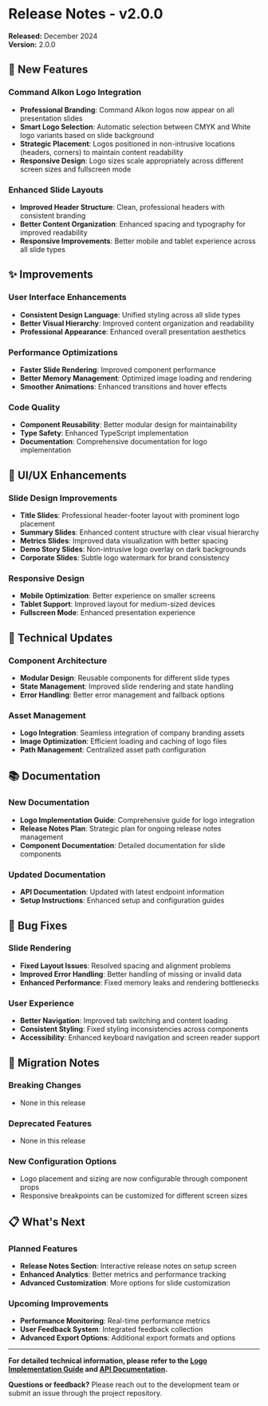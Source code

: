 # Release Notes - v2.0.0

**Released:** December 2024  
**Version:** 2.0.0

## 🚀 New Features

### Command Alkon Logo Integration
- **Professional Branding**: Command Alkon logos now appear on all presentation slides
- **Smart Logo Selection**: Automatic selection between CMYK and White logo variants based on slide background
- **Strategic Placement**: Logos positioned in non-intrusive locations (headers, corners) to maintain content readability
- **Responsive Design**: Logo sizes scale appropriately across different screen sizes and fullscreen mode

### Enhanced Slide Layouts
- **Improved Header Structure**: Clean, professional headers with consistent branding
- **Better Content Organization**: Enhanced spacing and typography for improved readability
- **Responsive Improvements**: Better mobile and tablet experience across all slide types

## ✨ Improvements

### User Interface Enhancements
- **Consistent Design Language**: Unified styling across all slide types
- **Better Visual Hierarchy**: Improved content organization and readability
- **Professional Appearance**: Enhanced overall presentation aesthetics

### Performance Optimizations
- **Faster Slide Rendering**: Improved component performance
- **Better Memory Management**: Optimized image loading and rendering
- **Smoother Animations**: Enhanced transitions and hover effects

### Code Quality
- **Component Reusability**: Better modular design for maintainability
- **Type Safety**: Enhanced TypeScript implementation
- **Documentation**: Comprehensive documentation for logo implementation

## 🎨 UI/UX Enhancements

### Slide Design Improvements
- **Title Slides**: Professional header-footer layout with prominent logo placement
- **Summary Slides**: Enhanced content structure with clear visual hierarchy
- **Metrics Slides**: Improved data visualization with better spacing
- **Demo Story Slides**: Non-intrusive logo overlay on dark backgrounds
- **Corporate Slides**: Subtle logo watermark for brand consistency

### Responsive Design
- **Mobile Optimization**: Better experience on smaller screens
- **Tablet Support**: Improved layout for medium-sized devices
- **Fullscreen Mode**: Enhanced presentation experience

## 🔧 Technical Updates

### Component Architecture
- **Modular Design**: Reusable components for different slide types
- **State Management**: Improved slide rendering and state handling
- **Error Handling**: Better error management and fallback options

### Asset Management
- **Logo Integration**: Seamless integration of company branding assets
- **Image Optimization**: Efficient loading and caching of logo files
- **Path Management**: Centralized asset path configuration

## 📚 Documentation

### New Documentation
- **Logo Implementation Guide**: Comprehensive guide for logo integration
- **Release Notes Plan**: Strategic plan for ongoing release notes management
- **Component Documentation**: Detailed documentation for slide components

### Updated Documentation
- **API Documentation**: Updated with latest endpoint information
- **Setup Instructions**: Enhanced setup and configuration guides

## 🐛 Bug Fixes

### Slide Rendering
- **Fixed Layout Issues**: Resolved spacing and alignment problems
- **Improved Error Handling**: Better handling of missing or invalid data
- **Enhanced Performance**: Fixed memory leaks and rendering bottlenecks

### User Experience
- **Better Navigation**: Improved tab switching and content loading
- **Consistent Styling**: Fixed styling inconsistencies across components
- **Accessibility**: Enhanced keyboard navigation and screen reader support

## 🔄 Migration Notes

### Breaking Changes
- None in this release

### Deprecated Features
- None in this release

### New Configuration Options
- Logo placement and sizing are now configurable through component props
- Responsive breakpoints can be customized for different screen sizes

## 📋 What's Next

### Planned Features
- **Release Notes Section**: Interactive release notes on setup screen
- **Enhanced Analytics**: Better metrics and performance tracking
- **Advanced Customization**: More options for slide customization

### Upcoming Improvements
- **Performance Monitoring**: Real-time performance metrics
- **User Feedback System**: Integrated feedback collection
- **Advanced Export Options**: Additional export formats and options

---

**For detailed technical information, please refer to the [Logo Implementation Guide](./LOGO_IMPLEMENTATION.md) and [API Documentation](./API_REFACTORING.md).**

**Questions or feedback?** Please reach out to the development team or submit an issue through the project repository. 